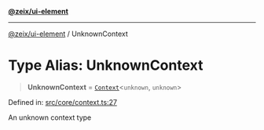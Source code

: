 [**@zeix/ui-element**](../README.md)

***

[@zeix/ui-element](../globals.md) / UnknownContext

# Type Alias: UnknownContext

> **UnknownContext** = [`Context`](Context.md)\<`unknown`, `unknown`\>

Defined in: [src/core/context.ts:27](https://github.com/zeixcom/ui-element/blob/bc5efd047a1ae7f13c4c9861e40f8a1b07b7e003/src/core/context.ts#L27)

An unknown context type
